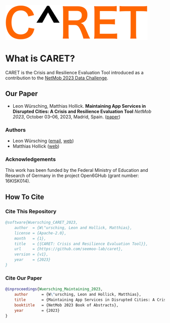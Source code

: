 ![CARET Logo](https://github.com/seemoo-lab/caret/raw/master/figures/caret-logo.png)

# What is CARET?
CARET is the Crisis and Resilience Evaluation Tool introduced as a contribution to the [NetMob 2023 Data Challenge](https://netmob2023challenge.networks.imdea.org).

## Our Paper

* Leon Würsching, Matthias Hollick. **Maintaining App Services in Disrupted Cities: A Crisis and Resilience Evaluation Tool** *NetMob 2023*, October 03–06, 2023, Madrid, Spain. ([paper](https://arxiv.org))

### Authors

* Leon Würsching ([email](mailto:lwuersching@seemoo.tu-darmstadt.de), [web](https://www.seemoo.tu-darmstadt.de/team/lwuersching/))
* Matthias Hollick ([web](https://www.seemoo.tu-darmstadt.de/team/mhollick/))

### Acknowledgements
This work has been funded by the Federal Ministry of Education and Research of Germany in the project Open6GHub (grant number: 16KISK014).

## How To Cite

### Cite This Repository
```bibtex
@software{Wuersching_CARET_2023,
    author  = {W\"ursching, Leon and Hollick, Matthias},
    license = {Apache-2.0},
    month   = {1},
    title   = {{CARET: Crisis and Resilience Evaluation Tool}},
    url     = {https://github.com/seemoo-lab/caret},
    version = {v1},
    year    = {2023}
}
```


### Cite Our Paper

```bibtex
@inproceedings{Wuersching_Maintaining_2023,
    author      = {W\"ursching, Leon and Hollick, Matthias},
    title       = {Maintaining App Services in Disrupted Cities: A Crisis and Resilience Evaluation Tool},
    booktitle   = {NetMob 2023 Book of Abstracts},
    year        = {2023}
}
```